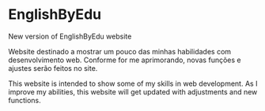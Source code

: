 # EnglishByEdu
New version of EnglishByEdu website


Website destinado a mostrar um pouco das minhas habilidades com desenvolvimento web. Conforme for me aprimorando, novas funções e ajustes serão feitos no site.


This website is intended to show some of my skills in web development. As I improve my abilities, this website will get updated with adjustments and new functions.
